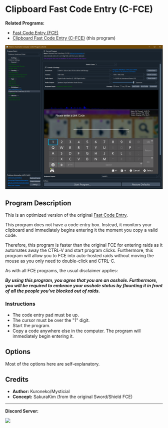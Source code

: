 # Clipboard Fast Code Entry (C-FCE)

**Related Programs:**
- [Fast Code Entry (FCE)](FastCodeEntry.md)
- [Clipboard Fast Code Entry (C-FCE)](ClipboardFastCodeEntry.md) (this program)

<img src="images/ClipboardFastCodeEntry-0.png">

## Program Description

This is an optimized version of the original [Fast Code Entry](/Wiki/Programs/PokemonSwSh/FastCodeEntry.md).

This program does not have a code entry box. Instead, it monitors your clipboard and immediately begins entering it the moment you copy a valid code.

Therefore, this program is faster than the original FCE for entering raids as it automates away the CTRL-V and start program clicks. Furthermore, this program will allow you to FCE into auto-hosted raids without moving the mouse as you only need to double-click and CTRL-C.

As with all FCE programs, the usual disclaimer applies:

***By using this program, you agree that you are an asshole. Furthermore, you will be required to embrace your asshole status by flaunting it in front of all the people you've blocked out of raids.***



### Instructions

- The code entry pad must be up.
- The cursor must be over the "1" digit.
- Start the program.
- Copy a code anywhere else in the computer. The program will immediately begin entering it.


## Options

Most of the options here are self-explanatory.



## Credits

- **Author:** Kuroneko/Mysticial
- **Concept:** SakuraKim (from the original Sword/Shield FCE)

<hr>

**Discord Server:** 

[<img src="https://canary.discordapp.com/api/guilds/695809740428673034/widget.png?style=banner2">](https://discord.gg/cQ4gWxN)


